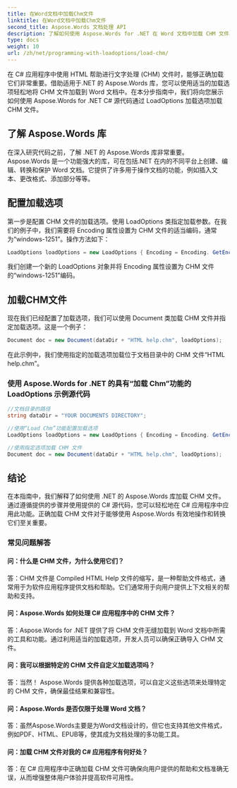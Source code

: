 ```yaml
---
title: 在Word文档中加载Chm文件
linktitle: 在Word文档中加载Chm文件
second_title: Aspose.Words 文档处理 API
description: 了解如何使用 Aspose.Words for .NET 在 Word 文档中加载 CHM 文件。
type: docs
weight: 10
url: /zh/net/programming-with-loadoptions/load-chm/
---
```

在 C# 应用程序中使用 HTML 帮助进行文字处理 (CHM) 文件时，能够正确加载它们非常重要。借助适用于.NET 的 Aspose.Words 库，您可以使用适当的加载选项轻松地将 CHM 文件加载到 Word 文档中。在本分步指南中，我们将向您展示如何使用 Aspose.Words for .NET C# 源代码通过 LoadOptions 加载选项加载 CHM 文件。

## 了解 Aspose.Words 库

在深入研究代码之前，了解 .NET 的 Aspose.Words 库非常重要。 Aspose.Words 是一个功能强大的库，可在包括.NET 在内的不同平台上创建、编辑、转换和保护 Word 文档。它提供了许多用于操作文档的功能，例如插入文本、更改格式、添加部分等等。

## 配置加载选项

第一步是配置 CHM 文件的加载选项。使用 LoadOptions 类指定加载参数。在我们的例子中，我们需要将 Encoding 属性设置为 CHM 文件的适当编码，通常为“windows-1251”。操作方法如下：

```csharp
LoadOptions loadOptions = new LoadOptions { Encoding = Encoding. GetEncoding("windows-1251") };
```

我们创建一个新的 LoadOptions 对象并将 Encoding 属性设置为 CHM 文件的“windows-1251”编码。

## 加载CHM文件

现在我们已经配置了加载选项，我们可以使用 Document 类加载 CHM 文件并指定加载选项。这是一个例子：

```csharp
Document doc = new Document(dataDir + "HTML help.chm", loadOptions);
```

在此示例中，我们使用指定的加载选项加载位于文档目录中的 CHM 文件“HTML help.chm”。

### 使用 Aspose.Words for .NET 的具有“加载 Chm”功能的 LoadOptions 示例源代码

```csharp
//文档目录的路径
string dataDir = "YOUR DOCUMENTS DIRECTORY";

//使用“Load Chm”功能配置加载选项
LoadOptions loadOptions = new LoadOptions { Encoding = Encoding. GetEncoding("windows-1251") };

//使用指定选项加载 CHM 文件
Document doc = new Document(dataDir + "HTML help.chm", loadOptions);
```

## 结论

在本指南中，我们解释了如何使用 .NET 的 Aspose.Words 库加载 CHM 文件。通过遵循提供的步骤并使用提供的 C# 源代码，您可以轻松地在 C# 应用程序中应用此功能。正确加载 CHM 文件对于能够使用 Aspose.Words 有效地操作和转换它们至关重要。

### 常见问题解答

#### 问：什么是 CHM 文件，为什么使用它们？

答：CHM 文件是 Compiled HTML Help 文件的缩写，是一种帮助文件格式，通常用于为软件应用程序提供文档和帮助。它们通常用于向用户提供上下文相关的帮助和支持。

#### 问：Aspose.Words 如何处理 C# 应用程序中的 CHM 文件？

答：Aspose.Words for .NET 提供了将 CHM 文件无缝加载到 Word 文档中所需的工具和功能。通过利用适当的加载选项，开发人员可以确保正确导入 CHM 文件。

#### 问：我可以根据特定的 CHM 文件自定义加载选项吗？

答：当然！ Aspose.Words 提供各种加载选项，可以自定义这些选项来处理特定的 CHM 文件，确保最佳结果和兼容性。

#### 问：Aspose.Words 是否仅限于处理 Word 文档？

答：虽然Aspose.Words主要是为Word文档设计的，但它也支持其他文件格式，例如PDF、HTML、EPUB等，使其成为文档处理的多功能工具。

#### 问：加载 CHM 文件对我的 C# 应用程序有何好处？

答：在 C# 应用程序中正确加载 CHM 文件可确保向用户提供的帮助和文档准确无误，从而增强整体用户体验并提高软件可用性。